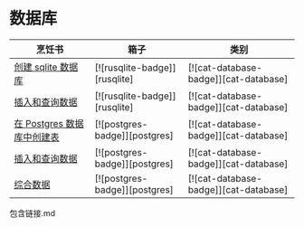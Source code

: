 # 数据库

| 烹饪书                                                  | 箱子                          | 类别                                  |
| ------------------------------------------------------- | ----------------------------- | ------------------------------------- |
| [创建 sqlite 数据库][ex-sqlite-initialization]          | [![rusqlite-badge]][rusqlite] | [![cat-database-badge]][cat-database] |
| [插入和查询数据][ex-sqlite-insert-select]               | [![rusqlite-badge]][rusqlite] | [![cat-database-badge]][cat-database] |
| [在 Postgres 数据库中创建表][ex-postgres-create-tables] | [![postgres-badge]][postgres] | [![cat-database-badge]][cat-database] |
| [插入和查询数据][ex-postgres-insert-query-data]         | [![postgres-badge]][postgres] | [![cat-database-badge]][cat-database] |
| [综合数据][ex-postgres-aggregate-data]                  | [![postgres-badge]][postgres] | [![cat-database-badge]][cat-database] |

[ex-sqlite-initialization]: database/sqlite.html#create-a-sqlite-database
[ex-sqlite-insert-select]: database/sqlite.html#insert-and-select-data
[ex-postgres-create-tables]: database/postgres.html#create-tables-in-a-postgres-database
[ex-postgres-insert-query-data]: database/postgres.html#insert-and-query-data
[ex-postgres-aggregate-data]: database/postgres.html#aggregate-data

包含链接.md
